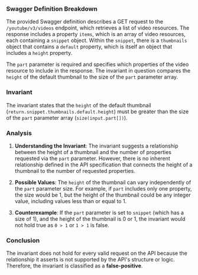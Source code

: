 ### Swagger Definition Breakdown
The provided Swagger definition describes a GET request to the `/youtube/v3/videos` endpoint, which retrieves a list of video resources. The response includes a property `items`, which is an array of video resources, each containing a `snippet` object. Within the `snippet`, there is a `thumbnails` object that contains a `default` property, which is itself an object that includes a `height` property.

The `part` parameter is required and specifies which properties of the video resource to include in the response. The invariant in question compares the `height` of the default thumbnail to the size of the `part` parameter array.

### Invariant
The invariant states that the `height` of the default thumbnail (`return.snippet.thumbnails.default.height`) must be greater than the size of the `part` parameter array (`size(input.part[])`).

### Analysis
1. **Understanding the Invariant**: The invariant suggests a relationship between the height of a thumbnail and the number of properties requested via the `part` parameter. However, there is no inherent relationship defined in the API specification that connects the height of a thumbnail to the number of requested properties. 

2. **Possible Values**: The `height` of the thumbnail can vary independently of the `part` parameter size. For example, if `part` includes only one property, the size would be 1, but the height of the thumbnail could be any integer value, including values less than or equal to 1. 

3. **Counterexample**: If the `part` parameter is set to `snippet` (which has a size of 1), and the height of the thumbnail is 0 or 1, the invariant would not hold true as `0 > 1` or `1 > 1` is false.

### Conclusion
The invariant does not hold for every valid request on the API because the relationship it asserts is not supported by the API's structure or logic. Therefore, the invariant is classified as a **false-positive**.
